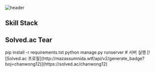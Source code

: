 ![header](https://capsule-render.vercel.app/api?type=waving&color=gradient&customColorList=10&height=200&section=header&text=ChanWooong's%20Github&fontSize=50&&animation=twinkling&fontAlign=65&fontAlignY=36)
<h2>Skill Stack</h2>
<h2>Solved.ac Tear</h2>
pip install -r requirements.txt
python manage.py runserver # 서버 실행
[![Solved.ac 프로필](http://mazassumnida.wtf/api/v2/generate_badge?boj=chanwong12)](https://solved.ac/chanwong12)
